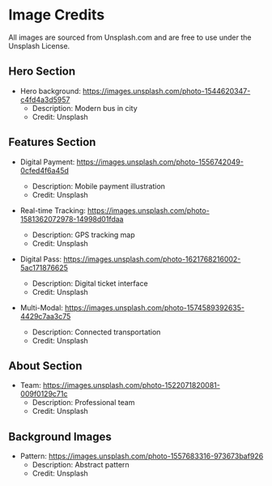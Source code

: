 # Image Credits

All images are sourced from Unsplash.com and are free to use under the Unsplash License.

## Hero Section
- Hero background: https://images.unsplash.com/photo-1544620347-c4fd4a3d5957
  - Description: Modern bus in city
  - Credit: Unsplash

## Features Section
- Digital Payment: https://images.unsplash.com/photo-1556742049-0cfed4f6a45d
  - Description: Mobile payment illustration
  - Credit: Unsplash

- Real-time Tracking: https://images.unsplash.com/photo-1581362072978-14998d01fdaa
  - Description: GPS tracking map
  - Credit: Unsplash

- Digital Pass: https://images.unsplash.com/photo-1621768216002-5ac171876625
  - Description: Digital ticket interface
  - Credit: Unsplash

- Multi-Modal: https://images.unsplash.com/photo-1574589392635-4429c7aa3c75
  - Description: Connected transportation
  - Credit: Unsplash

## About Section
- Team: https://images.unsplash.com/photo-1522071820081-009f0129c71c
  - Description: Professional team
  - Credit: Unsplash

## Background Images
- Pattern: https://images.unsplash.com/photo-1557683316-973673baf926
  - Description: Abstract pattern
  - Credit: Unsplash
